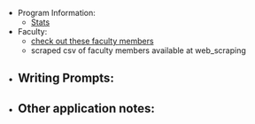 - Program Information:
	- [Stats](https://gradschool.duke.edu/about/statistics/)
- Faculty:
	- [check out these faculty members](https://sites.duke.edu/dukeregenerationcenter/affiliated-faculty/)
	- scraped csv of faculty members available at web_scraping
- Writing Prompts:
	-
- Other application notes:
	-